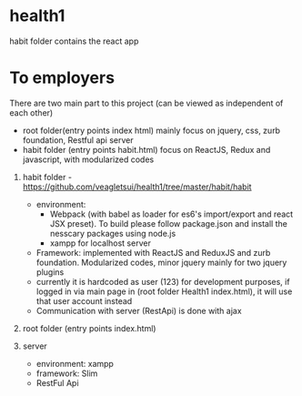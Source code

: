 # health1
habit folder contains the react app


# To employers
There are two main part to this project (can be viewed as independent of each other)

  - root folder(entry points index html) mainly focus on jquery, css, zurb foundation, Restful api server
  - habit folder (entry points habit.html) focus on ReactJS, Redux and javascript, with modularized codes

1. habit folder -	https://github.com/veagletsui/health1/tree/master/habit/habit
   - environment: 
       - Webpack (with babel as loader for es6's import/export and react JSX preset). To build please follow package.json and install the nesscary packages using node.js
       - xampp for localhost server
   - Framework: implemented with ReactJS and ReduxJS and zurb foundation. Modularized codes, minor jquery mainly for two jquery plugins
   - currently it is hardcoded as user (123) for development purposes, if logged in via main page in (root folder Health1 index.html), it will use that user account instead
   - Communication with server (RestApi) is done with ajax

2. root folder (entry points index.html)
 
3. server
   - environment: xampp
   - framework: Slim
   - RestFul Api 
 
